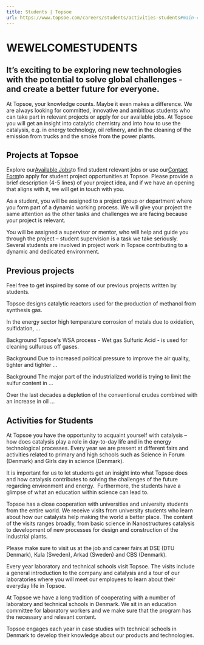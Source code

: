 ```yaml
---
title: Students | Topsoe
url: https://www.topsoe.com/careers/students/activities-students#main-content
---
```


# WEWELCOMESTUDENTS

## It’s exciting to be exploring new technologies with the potential to solve global challenges - and create a better future for everyone.

At Topsoe, your knowledge counts. Maybe it even makes a difference. We are always looking for committed, innovative and ambitious students who can take part in relevant projects or apply for our available jobs. At Topsoe you will get an insight into catalytic chemistry and into how to use the catalysis, e.g. in energy technology, oil refinery, and in the cleaning of the emission from trucks and the smoke from the power plants.​

## Projects at Topsoe

Explore our[Available Jobs](/our-resources/people/careers/available-jobs)to find student relevant jobs or use our[Contact Form](/contact?hsCtaTracking=4d39833c-e59b-470c-9711-f7f3be800596%7Cd33c0327-23bb-430c-b69c-3bbb92390f8a)to apply for student project opportunities at Topsoe. Please provide a brief description (4-5 lines) of your project idea, and if we have an opening that aligns with it, we will get in touch with you.

As a student, you will be assigned to a project group or department where you form part of a dynamic working process. We will give your project the same attention as the other tasks and challenges we are facing because your project is relevant.

You will be assigned a supervisor or mentor, who will help and guide you through the project – student supervision is a task we take seriously. Several students are involved in project work in Topsoe contributing to a dynamic and dedicated environment.

## Previous projects

Feel free to get inspired by some of our previous projects written by students.

Topsoe designs catalytic reactors used for the production of methanol from synthesis gas.

In the energy sector high temperature corrosion of metals due to oxidation, sulfidation, ...

Background Topsoe's WSA process - Wet gas Sulfuric Acid - is used for cleaning sulfurous off gases.

Background Due to increased political pressure to improve the air quality, tighter and tighter ...

Background The major part of the industrialized world is trying to limit the sulfur content in ...

Over the last decades a depletion of the conventional crudes combined with an increase in oil ...

## Activities for Students

At Topsoe you have the opportunity to acquaint yourself with catalysis – how does catalysis play a role in day-to-day life and in the energy technological processes. Every year we are present at different fairs and activities related to primary and high schools such as Science in Forum (Denmark) and Girls day in science (Denmark).

It is important for us to let students get an insight into what Topsoe does and how catalysis contributes to solving the challenges of the future regarding environment and energy.  Furthermore, the students have a glimpse of what an education within science can lead to.

Topsoe has a close cooperation with universities and university students from the entire world. We receive visits from university students who learn about how our catalysts help making the world a better place. The content of the visits ranges broadly, from basic science in Nanostructures catalysis to development of new processes for design and construction of the industrial plants.

Please make sure to visit us at the job and career fairs at DSE (DTU Denmark), Kula (Sweden), Arkad (Sweden) and CBS (Denmark).

Every year laboratory and technical schools visit Topsoe. The visits include a general introduction to the company and catalysis and a tour of our laboratories where you will meet our employees to learn about their everyday life in Topsoe.

At Topsoe we have a long tradition of cooperating with a number of laboratory and technical schools in Denmark. We sit in an education committee for laboratory workers and we make sure that the program has the necessary and relevant content.

Topsoe engages each year in case studies with technical schools in Denmark to develop their knowledge about our products and technologies.